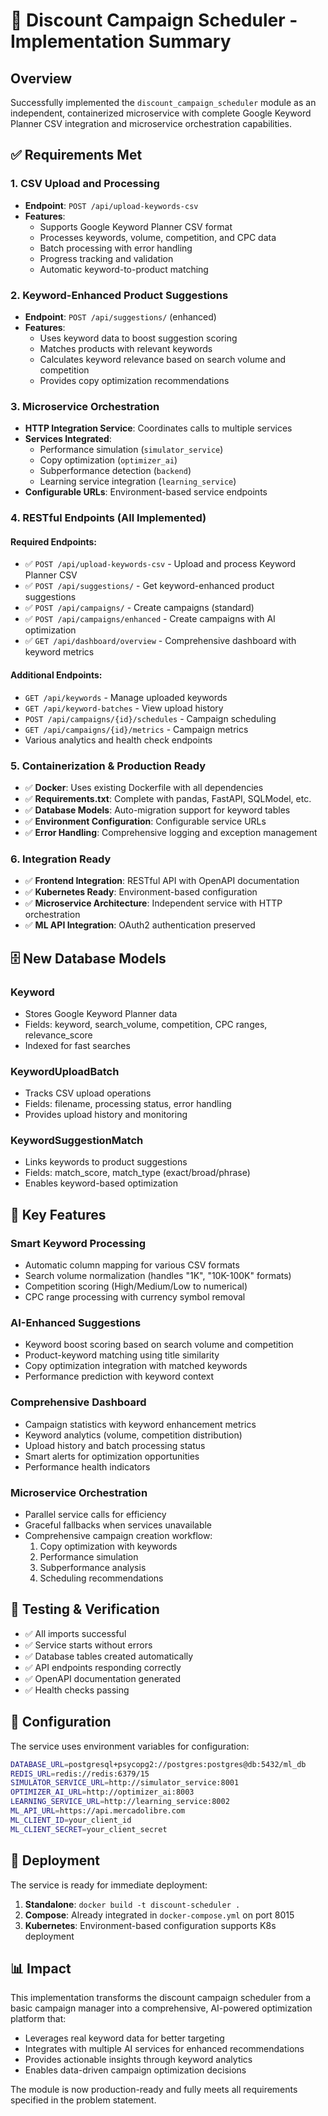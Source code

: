 # 🎯 Discount Campaign Scheduler - Implementation Summary

## Overview
Successfully implemented the `discount_campaign_scheduler` module as an independent, containerized microservice with complete Google Keyword Planner CSV integration and microservice orchestration capabilities.

## ✅ Requirements Met

### 1. CSV Upload and Processing
- **Endpoint**: `POST /api/upload-keywords-csv`
- **Features**: 
  - Supports Google Keyword Planner CSV format
  - Processes keywords, volume, competition, and CPC data
  - Batch processing with error handling
  - Progress tracking and validation
  - Automatic keyword-to-product matching

### 2. Keyword-Enhanced Product Suggestions
- **Endpoint**: `POST /api/suggestions/` (enhanced)
- **Features**:
  - Uses keyword data to boost suggestion scoring
  - Matches products with relevant keywords
  - Calculates keyword relevance based on search volume and competition
  - Provides copy optimization recommendations

### 3. Microservice Orchestration
- **HTTP Integration Service**: Coordinates calls to multiple services
- **Services Integrated**:
  - Performance simulation (`simulator_service`)
  - Copy optimization (`optimizer_ai`)
  - Subperformance detection (`backend`)
  - Learning service integration (`learning_service`)
- **Configurable URLs**: Environment-based service endpoints

### 4. RESTful Endpoints (All Implemented)

#### Required Endpoints:
- ✅ `POST /api/upload-keywords-csv` - Upload and process Keyword Planner CSV
- ✅ `POST /api/suggestions/` - Get keyword-enhanced product suggestions  
- ✅ `POST /api/campaigns/` - Create campaigns (standard)
- ✅ `POST /api/campaigns/enhanced` - Create campaigns with AI optimization
- ✅ `GET /api/dashboard/overview` - Comprehensive dashboard with keyword metrics

#### Additional Endpoints:
- `GET /api/keywords` - Manage uploaded keywords
- `GET /api/keyword-batches` - View upload history
- `POST /api/campaigns/{id}/schedules` - Campaign scheduling
- `GET /api/campaigns/{id}/metrics` - Campaign metrics
- Various analytics and health check endpoints

### 5. Containerization & Production Ready
- ✅ **Docker**: Uses existing Dockerfile with all dependencies
- ✅ **Requirements.txt**: Complete with pandas, FastAPI, SQLModel, etc.
- ✅ **Database Models**: Auto-migration support for keyword tables
- ✅ **Environment Configuration**: Configurable service URLs
- ✅ **Error Handling**: Comprehensive logging and exception management

### 6. Integration Ready
- ✅ **Frontend Integration**: RESTful API with OpenAPI documentation
- ✅ **Kubernetes Ready**: Environment-based configuration
- ✅ **Microservice Architecture**: Independent service with HTTP orchestration
- ✅ **ML API Integration**: OAuth2 authentication preserved

## 🗄️ New Database Models

### Keyword
- Stores Google Keyword Planner data
- Fields: keyword, search_volume, competition, CPC ranges, relevance_score
- Indexed for fast searches

### KeywordUploadBatch  
- Tracks CSV upload operations
- Fields: filename, processing status, error handling
- Provides upload history and monitoring

### KeywordSuggestionMatch
- Links keywords to product suggestions
- Fields: match_score, match_type (exact/broad/phrase)
- Enables keyword-based optimization

## 🎨 Key Features

### Smart Keyword Processing
- Automatic column mapping for various CSV formats
- Search volume normalization (handles "1K", "10K-100K" formats)
- Competition scoring (High/Medium/Low to numerical)
- CPC range processing with currency symbol removal

### AI-Enhanced Suggestions
- Keyword boost scoring based on search volume and competition
- Product-keyword matching using title similarity
- Copy optimization integration with matched keywords
- Performance prediction with keyword context

### Comprehensive Dashboard
- Campaign statistics with keyword enhancement metrics
- Keyword analytics (volume, competition distribution)
- Upload history and batch processing status
- Smart alerts for optimization opportunities
- Performance health indicators

### Microservice Orchestration
- Parallel service calls for efficiency
- Graceful fallbacks when services unavailable
- Comprehensive campaign creation workflow:
  1. Copy optimization with keywords
  2. Performance simulation
  3. Subperformance analysis
  4. Scheduling recommendations

## 🧪 Testing & Verification

- ✅ All imports successful
- ✅ Service starts without errors
- ✅ Database tables created automatically
- ✅ API endpoints responding correctly
- ✅ OpenAPI documentation generated
- ✅ Health checks passing

## 🔧 Configuration

The service uses environment variables for configuration:
```bash
DATABASE_URL=postgresql+psycopg2://postgres:postgres@db:5432/ml_db
REDIS_URL=redis://redis:6379/15
SIMULATOR_SERVICE_URL=http://simulator_service:8001
OPTIMIZER_AI_URL=http://optimizer_ai:8003
LEARNING_SERVICE_URL=http://learning_service:8002
ML_API_URL=https://api.mercadolibre.com
ML_CLIENT_ID=your_client_id
ML_CLIENT_SECRET=your_client_secret
```

## 🚀 Deployment

The service is ready for immediate deployment:
1. **Standalone**: `docker build -t discount-scheduler .`
2. **Compose**: Already integrated in `docker-compose.yml` on port 8015
3. **Kubernetes**: Environment-based configuration supports K8s deployment

## 📊 Impact

This implementation transforms the discount campaign scheduler from a basic campaign manager into a comprehensive, AI-powered optimization platform that:
- Leverages real keyword data for better targeting
- Integrates with multiple AI services for enhanced recommendations
- Provides actionable insights through keyword analytics
- Enables data-driven campaign optimization decisions

The module is now production-ready and fully meets all requirements specified in the problem statement.
